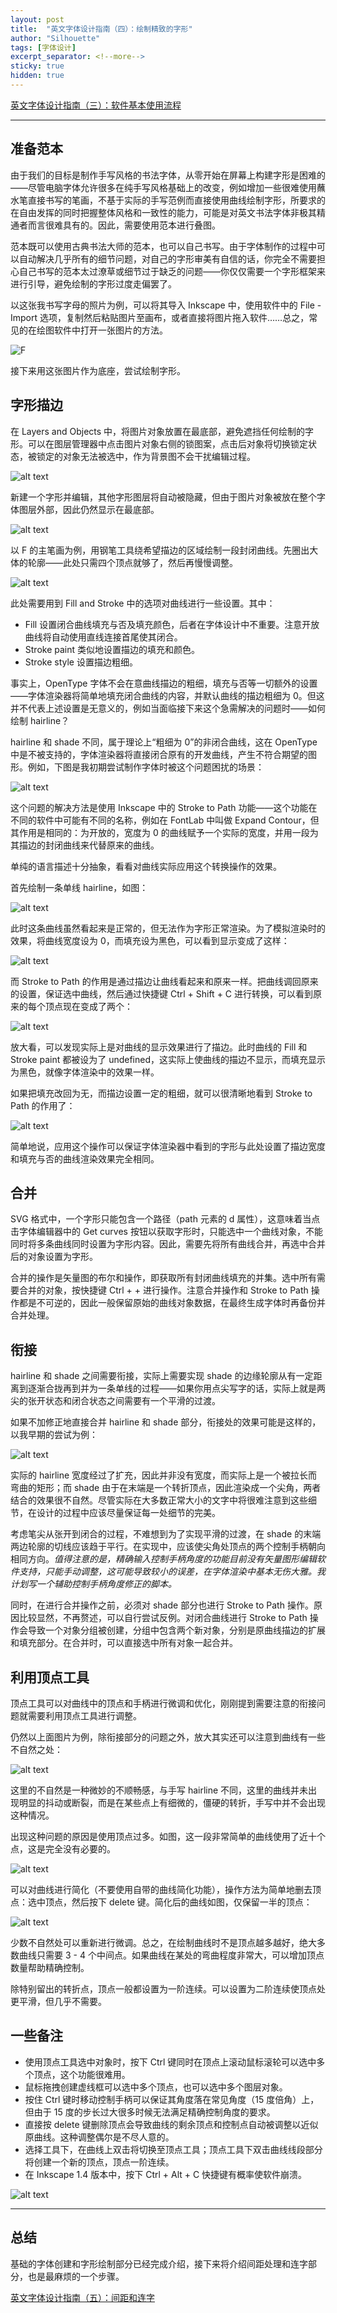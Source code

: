 ```yaml
---
layout: post
title:  "英文字体设计指南（四）：绘制精致的字形"
author: "Silhouette"
tags: [字体设计]
excerpt_separator: <!--more-->
sticky: true
hidden: true
---
```


<!--more-->

[英文字体设计指南（三）：软件基本使用流程](/2025-06-24/英文字体设计指南-三-软件基本使用流程)

---

## 准备范本

由于我们的目标是制作手写风格的书法字体，从零开始在屏幕上构建字形是困难的——尽管电脑字体允许很多在纯手写风格基础上的改变，例如增加一些很难使用蘸水笔直接书写的笔画，不基于实际的手写范例而直接使用曲线绘制字形，所要求的在自由发挥的同时把握整体风格和一致性的能力，可能是对英文书法字体非极其精通者而言很难具有的。因此，需要使用范本进行叠图。

范本既可以使用古典书法大师的范本，也可以自己书写。由于字体制作的过程中可以自动解决几乎所有的细节问题，对自己的字形审美有自信的话，你完全不需要担心自己书写的范本太过潦草或细节过于缺乏的问题——你仅仅需要一个字形框架来进行引导，避免绘制的字形过度走偏罢了。

以这张我书写字母的照片为例，可以将其导入 Inkscape 中，使用软件中的 File - Import 选项，复制然后粘贴图片至画布，或者直接将图片拖入软件……总之，常见的在绘图软件中打开一张图片的方法。

![F](/assets/images/2025-06-27-英文字体设计指南（四）：绘制精致的字形/QQ图片20240814010120.jpg)

接下来用这张图片作为底座，尝试绘制字形。

## 字形描边

在 Layers and Objects 中，将图片对象放置在最底部，避免遮挡任何绘制的字形。可以在图层管理器中点击图片对象右侧的锁图案，点击后对象将切换锁定状态，被锁定的对象无法被选中，作为背景图不会干扰编辑过程。

![alt text](/assets/images/2025-06-27-英文字体设计指南（四）：绘制精致的字形/image.png)

新建一个字形并编辑，其他字形图层将自动被隐藏，但由于图片对象被放在整个字体图层外部，因此仍然显示在最底部。

![alt text](/assets/images/2025-06-27-英文字体设计指南（四）：绘制精致的字形/image-1.png)

以 F 的主笔画为例，用钢笔工具绕希望描边的区域绘制一段封闭曲线。先圈出大体的轮廓——此处只需四个顶点就够了，然后再慢慢调整。

![alt text](/assets/images/2025-06-27-英文字体设计指南（四）：绘制精致的字形/image-2.png)

此处需要用到 Fill and Stroke 中的选项对曲线进行一些设置。其中：

- Fill 设置闭合曲线填充与否及填充颜色，后者在字体设计中不重要。注意开放曲线将自动使用直线连接首尾使其闭合。
- Stroke paint 类似地设置描边的填充和颜色。
- Stroke style 设置描边粗细。

事实上，OpenType 字体不会在意曲线描边的粗细，填充与否等一切额外的设置——字体渲染器将简单地填充闭合曲线的内容，并默认曲线的描边粗细为 0。但这并不代表上述设置是无意义的，例如当面临接下来这个急需解决的问题时——如何绘制 hairline？

hairline 和 shade 不同，属于理论上“粗细为 0”的非闭合曲线，这在 OpenType 中是不被支持的，字体渲染器将直接闭合原有的开发曲线，产生不符合期望的图形。例如，下图是我初期尝试制作字体时被这个问题困扰的场景：

![alt text](/assets/images/2025-06-27-英文字体设计指南（四）：绘制精致的字形/w.jpg)

这个问题的解决方法是使用 Inkscape 中的 Stroke to Path 功能——这个功能在不同的软件中可能有不同的名称，例如在 FontLab 中叫做 Expand Contour，但其作用是相同的：为开放的，宽度为 0 的曲线赋予一个实际的宽度，并用一段为其描边的封闭曲线来代替原来的曲线。

单纯的语言描述十分抽象，看看对曲线实际应用这个转换操作的效果。

首先绘制一条单线 hairline，如图：

![alt text](/assets/images/2025-06-27-英文字体设计指南（四）：绘制精致的字形/image-3.png)

此时这条曲线虽然看起来是正常的，但无法作为字形正常渲染。为了模拟渲染时的效果，将曲线宽度设为 0，而填充设为黑色，可以看到显示变成了这样：

![alt text](/assets/images/2025-06-27-英文字体设计指南（四）：绘制精致的字形/image-4.png)

而 Stroke to Path 的作用是通过描边让曲线看起来和原来一样。把曲线调回原来的设置，保证选中曲线，然后通过快捷键 Ctrl + Shift + C 进行转换，可以看到原来的每个顶点现在变成了两个：

![alt text](/assets/images/2025-06-27-英文字体设计指南（四）：绘制精致的字形/image-5.png)

放大看，可以发现实际上是对曲线的显示效果进行了描边。此时曲线的 Fill 和 Stroke paint 都被设为了 undefined，这实际上使曲线的描边不显示，而填充显示为黑色，就像字体渲染中的效果一样。

如果把填充改回为无，而描边设置一定的粗细，就可以很清晰地看到 Stroke to Path 的作用了：

![alt text](/assets/images/2025-06-27-英文字体设计指南（四）：绘制精致的字形/image-7.png)

简单地说，应用这个操作可以保证字体渲染器中看到的字形与此处设置了描边宽度和填充与否的曲线渲染效果完全相同。

## 合并

SVG 格式中，一个字形只能包含一个路径（path 元素的 d 属性），这意味着当点击字体编辑器中的 Get curves 按钮以获取字形时，只能选中一个曲线对象，不能同时将多条曲线同时设置为字形内容。因此，需要先将所有曲线合并，再选中合并后的对象设置为字形。

合并的操作是矢量图的布尔和操作，即获取所有封闭曲线填充的并集。选中所有需要合并的对象，按快捷键 Ctrl + + 进行操作。注意合并操作和 Stroke to Path 操作都是不可逆的，因此一般保留原始的曲线对象数据，在最终生成字体时再备份并合并处理。

## 衔接

hairline 和 shade 之间需要衔接，实际上需要实现 shade 的边缘轮廓从有一定距离到逐渐合拢再到并为一条单线的过程——如果你用点尖写字的话，实际上就是两尖的张开状态和闭合状态之间需要有一个平滑的过渡。

如果不加修正地直接合并 hairline 和 shade 部分，衔接处的效果可能是这样的，以我早期的尝试为例：

![alt text](/assets/images/2025-06-27-英文字体设计指南（四）：绘制精致的字形/image-6.png)

实际的 hairline 宽度经过了扩充，因此并非没有宽度，而实际上是一个被拉长而弯曲的矩形；而 shade 由于在末端是一个转折顶点，因此渲染成一个尖角，两者结合的效果很不自然。尽管实际在大多数正常大小的文字中将很难注意到这些细节，在设计的过程中应该尽量保证每一处细节的完美。

考虑笔尖从张开到闭合的过程，不难想到为了实现平滑的过渡，在 shade 的末端两边轮廓的切线应该趋于平行。在实现中，应该使尖角处顶点的两个控制手柄朝向相同方向。*值得注意的是，精确输入控制手柄角度的功能目前没有矢量图形编辑软件支持，只能手动调整，这可能导致较小的误差，在字体渲染中基本无伤大雅。我计划写一个辅助控制手柄角度修正的脚本。*

同时，在进行合并操作之前，必须对 shade 部分也进行 Stroke to Path 操作。原因比较显然，不再赘述，可以自行尝试反例。对闭合曲线进行 Stroke to Path 操作会导致一个对象分组被创建，分组中包含两个新对象，分别是原曲线描边的扩展和填充部分。在合并时，可以直接选中所有对象一起合并。

## 利用顶点工具

顶点工具可以对曲线中的顶点和手柄进行微调和优化，刚刚提到需要注意的衔接问题就需要利用顶点工具进行调整。

仍然以上面图片为例，除衔接部分的问题之外，放大其实还可以注意到曲线有一些不自然之处：

![alt text](/assets/images/2025-06-27-英文字体设计指南（四）：绘制精致的字形/image-8.png)

这里的不自然是一种微妙的不顺畅感，与手写 hairline 不同，这里的曲线并未出现明显的抖动或断裂，而是在某些点上有细微的，僵硬的转折，手写中并不会出现这种情况。

出现这种问题的原因是使用顶点过多。如图，这一段非常简单的曲线使用了近十个点，这是完全没有必要的。

![alt text](/assets/images/2025-06-27-英文字体设计指南（四）：绘制精致的字形/image-9.png)

可以对曲线进行简化（不要使用自带的曲线简化功能），操作方法为简单地删去顶点：选中顶点，然后按下 delete 键。简化后的曲线如图，仅保留一半的顶点：

![alt text](/assets/images/2025-06-27-英文字体设计指南（四）：绘制精致的字形/image-10.png)

少数不自然处可以重新进行微调。总之，在绘制曲线时不是顶点越多越好，绝大多数曲线只需要 3 - 4 个中间点。如果曲线在某处的弯曲程度非常大，可以增加顶点数量帮助精确控制。

除特别留出的转折点，顶点一般都设置为一阶连续。可以设置为二阶连续使顶点处更平滑，但几乎不需要。

## 一些备注

- 使用顶点工具选中对象时，按下 Ctrl 键同时在顶点上滚动鼠标滚轮可以选中多个顶点，这个功能很难用。
- 鼠标拖拽创建虚线框可以选中多个顶点，也可以选中多个图层对象。
- 按住 Ctrl 键时移动控制手柄可以保证其角度落在常见角度（15 度倍角）上，但由于 15 度的步长过大很多时候无法满足精确控制角度的要求。
- 直接按 delete 键删除顶点会导致曲线的剩余顶点和控制点自动被调整以近似原曲线。这种调整偶尔是不尽人意的。
- 选择工具下，在曲线上双击将切换至顶点工具；顶点工具下双击曲线线段部分将创建一个新的顶点，顶点一阶连续。
- 在 Inkscape 1.4 版本中，按下 Ctrl + Alt + C 快捷键有概率使软件崩溃。

![alt text](/assets/images/2025-06-27-英文字体设计指南（四）：绘制精致的字形/image-4%20(2).png)

---

## 总结

基础的字体创建和字形绘制部分已经完成介绍，接下来将介绍间距处理和连字部分，也是最麻烦的一个步骤。

[英文字体设计指南（五）：间距和连字](/2025-06-28/英文字体设计指南-五-间距和连字)